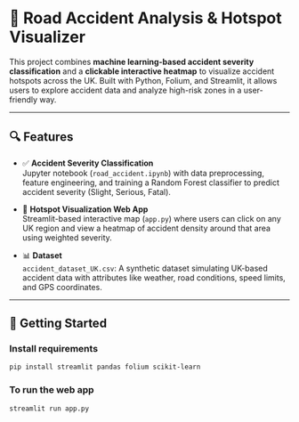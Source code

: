 # 🚧 Road Accident Analysis & Hotspot Visualizer

This project combines **machine learning-based accident severity classification** and a **clickable interactive heatmap** to visualize accident hotspots across the UK. Built with Python, Folium, and Streamlit, it allows users to explore accident data and analyze high-risk zones in a user-friendly way.

---

## 🔍 Features

- ✅ **Accident Severity Classification**  
  Jupyter notebook (`road_accident.ipynb`) with data preprocessing, feature engineering, and training a Random Forest classifier to predict accident severity (Slight, Serious, Fatal).

- 📍 **Hotspot Visualization Web App**  
  Streamlit-based interactive map (`app.py`) where users can click on any UK region and view a heatmap of accident density around that area using weighted severity.

- 📊 **Dataset**  
  `accident_dataset_UK.csv`: A synthetic dataset simulating UK-based accident data with attributes like weather, road conditions, speed limits, and GPS coordinates.

---

## 🧪 Getting Started


### Install requirements

```bash
pip install streamlit pandas folium scikit-learn
```

### To run the web app

```bash
streamlit run app.py
```



